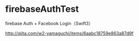 # firebaseAuthTest
firebase Auth + Facebook Login（Swift3）

http://qiita.com/w2-yamaguchi/items/6aabc18759e863a87d9f
